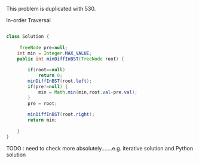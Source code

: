 
This problem is duplicated with 530.

In-order Traversal 


```Java

class Solution {
    
     TreeNode pre=null;
    int min = Integer.MAX_VALUE;
    public int minDiffInBST(TreeNode root) {
     
        if(root==null)
            return 0;
        minDiffInBST(root.left);
        if(pre!=null) {
            min = Math.min(min,root.val-pre.val);
        }
        pre = root;
        
        minDiffInBST(root.right);       
        return min;
        
    }
}

```
TODO : need to check more absolutely.......e.g. iterative solution and Python solution